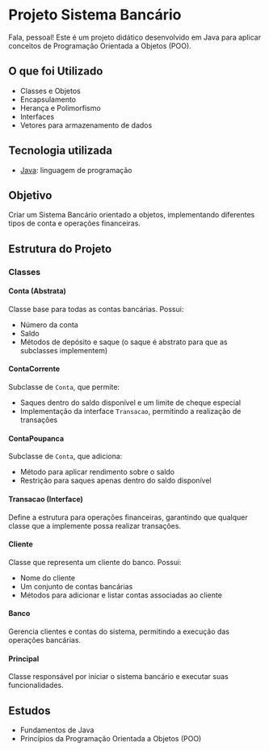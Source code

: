 # Projeto Sistema Bancário  

Fala, pessoal! Este é um projeto didático desenvolvido em Java para aplicar conceitos de Programação Orientada a Objetos (POO).  

## O que foi Utilizado  

- Classes e Objetos  
- Encapsulamento  
- Herança e Polimorfismo  
- Interfaces  
- Vetores para armazenamento de dados  

## Tecnologia utilizada  

- [Java](https://www.java.com/): linguagem de programação  

## Objetivo  

Criar um Sistema Bancário orientado a objetos, implementando diferentes tipos de conta e operações financeiras.  

## Estrutura do Projeto  

### Classes  

#### Conta (Abstrata)  
Classe base para todas as contas bancárias. Possui:  
- Número da conta  
- Saldo  
- Métodos de depósito e saque (o saque é abstrato para que as subclasses implementem)  

#### ContaCorrente  
Subclasse de `Conta`, que permite:  
- Saques dentro do saldo disponível e um limite de cheque especial  
- Implementação da interface `Transacao`, permitindo a realização de transações  

#### ContaPoupanca  
Subclasse de `Conta`, que adiciona:  
- Método para aplicar rendimento sobre o saldo  
- Restrição para saques apenas dentro do saldo disponível  

#### Transacao (Interface)  
Define a estrutura para operações financeiras, garantindo que qualquer classe que a implemente possa realizar transações.  

#### Cliente  
Classe que representa um cliente do banco. Possui:  
- Nome do cliente  
- Um conjunto de contas bancárias  
- Métodos para adicionar e listar contas associadas ao cliente  

#### Banco  
Gerencia clientes e contas do sistema, permitindo a execução das operações bancárias.  

#### Principal  
Classe responsável por iniciar o sistema bancário e executar suas funcionalidades.  

## Estudos  

- Fundamentos de Java  
- Princípios da Programação Orientada a Objetos (POO)  

